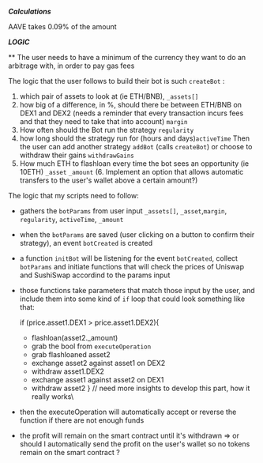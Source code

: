 **_Calculations_**

AAVE
takes 0.09% of the amount

**_LOGIC_**

\*\* The user needs to have a minimum of the currency they want to do an arbitrage with, in order to pay gas fees

The logic that the user follows to build their bot is such `createBot` :

1. which pair of assets to look at (ie ETH/BNB), `_assets[]`
2. how big of a difference, in %, should there be between ETH/BNB on DEX1 and DEX2 (needs a reminder that every transaction incurs fees and that they need to take that into account) `margin`
3. How often should the Bot run the strategy `regularity`
4. how long should the strategy run for (hours and days)`activeTime`
   Then the user can add another strategy `addBot` (calls `createBot`)
   or choose to withdraw their gains `withdrawGains`
5. How much ETH to flashloan every time the bot sees an opportunity (ie 10ETH) `_asset` `_amount`
   (6. Implement an option that allows automatic transfers to the user's wallet above a certain amount?)

The logic that my scripts need to follow:

- gathers the `botParams` from user input `_assets[]`, `_asset`,`margin`, `regularity`, `activeTime`, `_amount`
- when the `botParams` are saved (user clicking on a button to confirm their strategy), an event `botCreated` is created
- a function `initBot` will be listening for the event `botCreated`, collect `botParams` and initiate functions that will check the prices of Uniswap and SushiSwap accordind to the params input
- those functions take parameters that match those input by the user, and include them into some kind of `if` loop that could look something like that:

  if (price.asset1.DEX1 > price.asset1.DEX2){

  - flashloan(asset2.\_amount)
  - grab the bool from `executeOperation`
  - grab flashloaned asset2
  - exchange asset2 against asset1 on DEX2
  - withdraw asset1.DEX2
  - exchange asset1 against asset2 on DEX1
  - withdraw asset2
    }
    // need more insights to develop this part, how it really works\

- then the executeOperation will automatically accept or reverse the function if there are not enough funds
- the profit will remain on the smart contract until it's withdrawn => or should I automatically send the profit on the user's wallet so no tokens remain on the smart contract ?
